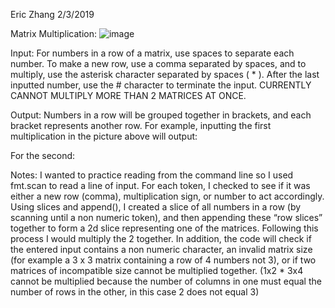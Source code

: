 Eric Zhang
2/3/2019

Matrix Multiplication:
 ![image](https://user-images.githubusercontent.com/38845224/52182532-19bae080-27cc-11e9-9ca9-99ea19c879f5.png)
 
Input: 
For numbers in a row of a matrix, use spaces to separate each number. To make a new row, use a comma separated by spaces, and to multiply, use the asterisk character separated by spaces ( * ). After the last inputted number, use the # character to terminate the input. CURRENTLY CANNOT MULTIPLY MORE THAN 2 MATRICES AT ONCE.

Output: 
Numbers in a row will be grouped together in brackets, and each bracket represents another row.
For example, inputting the first multiplication in the picture above will output:
 
For the second:
 

Notes: 
I wanted to practice reading from the command line so I used fmt.scan to read a line of input. For each token, I checked to see if it was either a new row (comma), multiplication sign, or number to act accordingly. Using slices and append(), I created a slice of all numbers in a row (by scanning until a non numeric token), and then appending these “row slices” together to form a 2d slice representing one of the matrices. Following this process I would multiply the 2 together. In addition, the code will check if the entered input contains a non numeric character, an invalid matrix size (for example a 3 x 3 matrix containing a row of 4 numbers not 3), or if two matrices of incompatible size cannot be multiplied together. (1x2 * 3x4 cannot be multiplied because the number of columns in one must equal the number of rows in the other, in this case 2 does not equal 3) 
